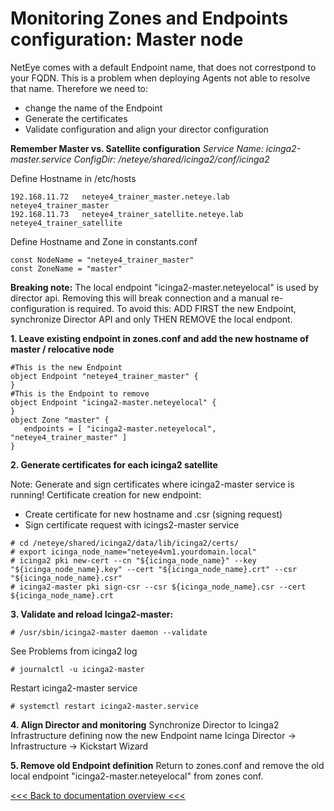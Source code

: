 # Monitoring Zones and Endpoints configuration: Master node

NetEye comes with a default Endpoint name, that does not correstpond to your FQDN. This is a problem when deploying Agents not able to resolve that name.
Therefore we need to:
- change the name of the Endpoint
- Generate the certificates
- Validate configuration and align your director configuration

__Remember Master vs. Satellite configuration__
*Service Name:	icinga2-master.service*
*ConfigDir:		/neteye/shared/icinga2/conf/icinga2*


Define Hostname in /etc/hosts
```
192.168.11.72   neteye4_trainer_master.neteye.lab  neteye4_trainer_master
192.168.11.73   neteye4_trainer_satellite.neteye.lab  neteye4_trainer_satellite
```

Define Hostname and Zone in constants.conf
```
const NodeName = "neteye4_trainer_master"
const ZoneName = "master"
```

__Breaking note:__ The local endpoint "icinga2-master.neteyelocal" is used by director api. Removing this will break connection and a manual re-configuration is required. To avoid this: ADD FIRST the new Endpoint, synchronize Director API and only THEN REMOVE the local endpont.



__1. Leave existing endpoint in zones.conf and add the new hostname of master / relocative node__
```
#This is the new Endpoint
object Endpoint "neteye4_trainer_master" {
}
#This is the Endpoint to remove
object Endpoint "icinga2-master.neteyelocal" {
}
object Zone "master" {
   endpoints = [ "icinga2-master.neteyelocal", "neteye4_trainer_master" ]
}
```

__2. Generate certificates for each icinga2 satellite__

Note: Generate and sign certificates where icinga2-master service is running!
Certificate creation for new endpoint:
- Create certificate for new hostname and .csr (signing request)
- Sign certificate request with icings2-master service
```
# cd /neteye/shared/icinga2/data/lib/icinga2/certs/
# export icinga_node_name="neteye4vm1.yourdomain.local"
# icinga2 pki new-cert --cn "${icinga_node_name}" --key "${icinga_node_name}.key" --cert "${icinga_node_name}.crt" --csr "${icinga_node_name}.csr"
# icinga2-master pki sign-csr --csr ${icinga_node_name}.csr --cert ${icinga_node_name}.crt
```

__3. Validate and reload Icinga2-master:__
```
# /usr/sbin/icinga2-master daemon --validate
```

See Problems from icinga2 log
```
# journalctl -u icinga2-master
```

Restart icinga2-master service
```
# systemctl restart icinga2-master.service
```

__4. Align Director and monitoring__
Synchronize Director to Icinga2 Infrastructure defining now the new Endpoint name
Icinga Director -> Infrastructure -> Kickstart Wizard

__5. Remove old Endpoint definition__
Return to zones.conf and remove the old local endpoint "icinga2-master.neteyelocal" from zones conf.

[<<< Back to documentation overview <<<](./README.md)
